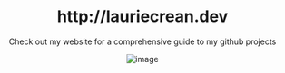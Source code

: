 <center><h1>http://lauriecrean.dev </h1>

Check out my website for a comprehensive guide to my github projects

![image](https://github.com/user-attachments/assets/63e4be37-d358-460a-b8dd-7d420a605eee)

</center>
